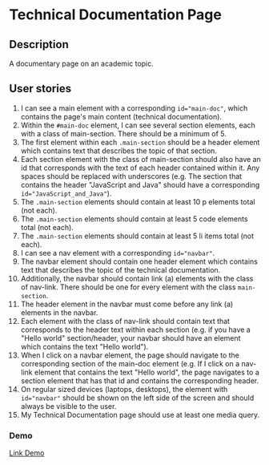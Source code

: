 # Technical Documentation Page

## Description
A documentary page on an academic topic.

## User stories
1. I can see a main element with a corresponding `id="main-doc"`, which contains the page's main content (technical documentation).
2. Within the `#main-doc` element, I can see several section elements, each with a class of main-section. There should be a minimum of 5.
3. The first element within each `.main-section` should be a header element which contains text that describes the topic of that section.
4. Each section element with the class of main-section should also have an id that corresponds with the text of each header contained within it. Any spaces should be replaced with underscores (e.g. The section that contains the header "JavaScript and Java" should have a corresponding `id="JavaScript_and_Java"`).
5. The `.main-section` elements should contain at least 10 p elements total (not each).
6. The `.main-section` elements should contain at least 5 code elements total (not each).
7. The `.main-section` elements should contain at least 5 li items total (not each).
8. I can see a nav element with a corresponding `id="navbar"`.
9. The navbar element should contain one header element which contains text that describes the topic of the technical documentation.
10. Additionally, the navbar should contain link (a) elements with the class of nav-link. There should be one for every element with the class `main-section`.
11. The header element in the navbar must come before any link (a) elements in the navbar.
12. Each element with the class of nav-link should contain text that corresponds to the header text within each section (e.g. if you have a "Hello world" section/header, your navbar should have an element which contains the text "Hello world").
13. When I click on a navbar element, the page should navigate to the corresponding section of the main-doc element (e.g. If I click on a nav-link element that contains the text "Hello world", the page navigates to a section element that has that id and contains the corresponding header.
14. On regular sized devices (laptops, desktops), the element with `id="navbar"` should be shown on the left side of the screen and should always be visible to the user.
15. My Technical Documentation page should use at least one media query.

### Demo
[Link Demo](https://codepen.io/hadinhtu97/full/qBNMyEv)
